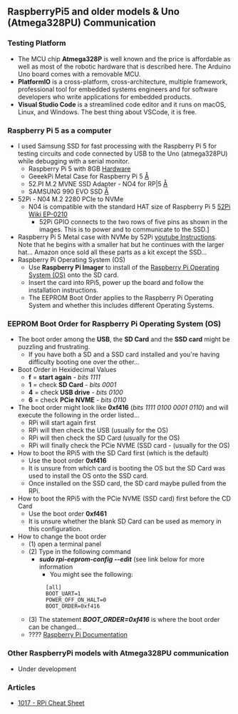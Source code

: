 ## RaspberryPi5 and older models & Uno (Atmega328PU) Communication

### Testing Platform
- The MCU chip **Atmega328P** is well known and the price is affordable as well as most of the robotic hardware that is described here. The Arduino Uno board comes with a removable MCU.
- **PlatformIO** is a cross-platform, cross-architecture, multiple framework, professional tool for embedded systems engineers and for software developers who write applications for embedded products. 
- **Visual Studio Code** is a streamlined code editor and it runs on macOS, Linux, and Windows. The best thing about VSCode, it is free.

### Raspberry Pi 5 as a computer
- I used Samsung SSD for fast processing with the Raspberry Pi 5 for testing circuits and code connected by USB to the Uno (atmega328PU) while debugging with a serial monitor.
  - Raspberry Pi 5 with 8GB [Hardware](https://www.raspberrypi.com/products/raspberry-pi-5/)
  - GeeekPi Metal Case for Raspberry Pi 5 [Å](https://www.amazon.com/GeeekPi-Raspberry-Active-Support-Peripheral/dp/B0CMZ84GM8?ref_=ast_sto_dp)
  - 52.PI M.2 MVNE SSD Adapter - NO4 for RP|5 [Å](https://www.amazon.com/GeeekPi-NVMe-Adapter-Raspberry-Support/dp/B0CRK4YB4C?ref_=ast_sto_dp)
  - SAMSUNG 990 EVO SSD [Å](https://www.amazon.com/Samsung-Internal-Computer-MZ-V9E1T0B-AM/dp/B0CRCC9863?th=1)
- 52Pi - N04 M.2 2280 PCIe to NVMe
  - N04 is compatible with the standard HAT size of Raspberry Pi 5  [52Pi Wiki EP-0210](https://wiki.52pi.com/index.php?title=EP-0210)
    - 52Pi GPIO connects to the two rows of five pins as shown in the images. This is to power and to communicate to the SSD.]
- Raspberry Pi 5 Metal case with NVMe by 52Pi [youtube Instructions](https://www.youtube.com/watch?v=kUBHWhdpbco). Note that he begins with a smaller hat but he continues with the larger hat... Amazon once sold all these parts as a kit except the SSD...
- Raspberry Pi Operating System (OS)
  - Use **Raspberry Pi Imager** to install of the [Raspberry Pi Operating System (OS)](https://www.raspberrypi.com/software/) onto the SD card.
  - Insert the card into RPi5, power up the board and follow the installation instructions.
  - The EEPROM Boot Order applies to the Raspberry Pi Operating System and whether this includes different Operating Systems.

### EEPROM Boot Order for Raspberry Pi Operating System (OS)
- The boot order among the **USB**, the **SD Card** and the **SSD card** might be puzzling and frustrating.
  - If you have both a SD and a SSD card installed and you're having difficulty booting one over the other...
- Boot Order in Hexidecimal Values
  - **f** = **start again**  - *bits 1111*
  - **1** = check **SD Card**  - *bits 0001*
  - **4** = check **USB drive**  - *bits 0100*
  - **6** = check **PCie NVME**  - *bits 0110*
- The boot order might look like **0xf416** (*bits 1111 0100 0001 0110*) and will execute the following in the order listed...
  - RPi will start again first
  - RPi will then check the USB (usually for the OS)
  - RPi will then check the SD Card (usually for the OS)
  - RPi will finally check the PCie NVME (SSD card -  (usually for the OS)
- How to boot the RPi5 with the SD Card first (which is the default)
  - Use the boot order **0xf416**
  - It is unsure from which card is booting the OS but the SD Card was used to install the OS onto the SSD card.
  - Once installed on the SSD card, the SD card maybe pulled from the RPi.
- How to boot the RPi5 with the PCie NVME (SSD card) first before the CD Card
  - Use the boot order **0xf461**
  - It is unsure whether the blank SD Card can be used as memory in this configuration.
- How to change the boot order
  - (1) open a terminal panel
  - (2) Type in the following command
     - ***sudo rpi-eeprom-config --edit*** (see link below for more information
       - You might see the following:
       ```
         [all]
         BOOT_UART=1
         POWER_OFF_ON_HALT=0
         BOOT_ORDER=0xf416
       ```
  - (3) The statement ***BOOT_ORDER=0xf416*** is where the boot order can be changed...
  - ???? [Raspberry Pi Documentation](https://www.raspberrypi.com/documentation/computers/raspberry-pi.html#edit-eeprom-boot-order)

### Other RaspberryPi models with Atmega328PU communication
- Under development

### Articles
- [1017 - RPi Cheat Sheet](https://drive.google.com/file/d/1gQcoghc7cdnsxAVVT9PBMUGY1FLKjWS2)
